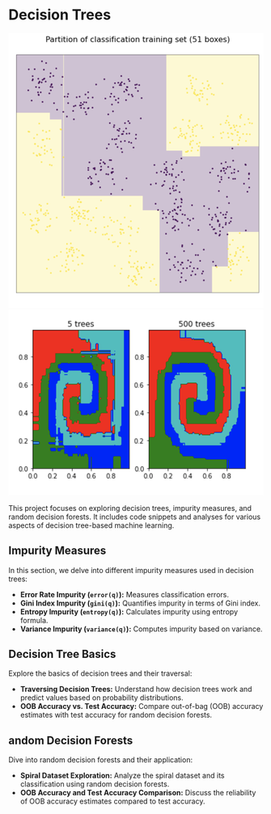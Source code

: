 # Decision Trees

![Project Logo](./scatterplot.png)
![Project Logo](./trees.png)

This project focuses on exploring decision trees, impurity measures, and random decision forests. It includes code snippets and analyses for various aspects of decision tree-based machine learning.

## Impurity Measures

In this section, we delve into different impurity measures used in decision trees:

- **Error Rate Impurity (`error(q)`):** Measures classification errors.
- **Gini Index Impurity (`gini(q)`):** Quantifies impurity in terms of Gini index.
- **Entropy Impurity (`entropy(q)`):** Calculates impurity using entropy formula.
- **Variance Impurity (`variance(q)`):** Computes impurity based on variance.

## Decision Tree Basics

Explore the basics of decision trees and their traversal:

- **Traversing Decision Trees:** Understand how decision trees work and predict values based on probability distributions.
- **OOB Accuracy vs. Test Accuracy:** Compare out-of-bag (OOB) accuracy estimates with test accuracy for random decision forests.

## andom Decision Forests

Dive into random decision forests and their application:

- **Spiral Dataset Exploration:** Analyze the spiral dataset and its classification using random decision forests.
- **OOB Accuracy and Test Accuracy Comparison:** Discuss the reliability of OOB accuracy estimates compared to test accuracy.
